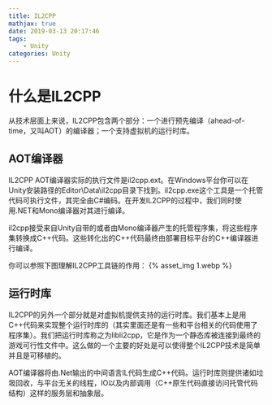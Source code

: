 ```yaml
---
title: IL2CPP
mathjax: true
date: 2019-03-13 20:17:46
tags:
	- Unity
categories: Unity
---
```


# 什么是IL2CPP

从技术层面上来说，IL2CPP包含两个部分：一个进行预先编译（ahead-of-time，又叫AOT）的编译器；一个支持虚拟机的运行时库。

## AOT编译器

IL2CPP AOT编译器实际的执行文件是il2cpp.ext。在Windows平台你可以在Unity安装路径的Editor\Data\il2cpp目录下找到。il2cpp.exe这个工具是一个托管代码可执行文件，其完全由C#编码。在开发IL2CPP的过程中，我们同时使用.NET和Mono编译器对其进行编译。

il2cpp接受来自Unity自带的或者由Mono编译器产生的托管程序集，将这些程序集转换成C++代码。这些转化出的C++代码最终由部署目标平台的C++编译器进行编译。

你可以参照下图理解IL2CPP工具链的作用：
{% asset_img 1.webp %}

## 运行时库

IL2CPP的另外一个部分就是对虚拟机提供支持的运行时库。我们基本上是用C++代码来实现整个运行时库的（其实里面还是有一些和平台相关的代码使用了程序集）。我们把运行时库称之为libli2cpp，它是作为一个静态库被连接到最终的游戏可行性文件中。这么做的一个主要的好处是可以使得整个IL2CPP技术是简单并且是可移植的。

AOT编译器将由.Net输出的中间语言IL代码生成C++代码。运行时库则提供诸如垃圾回收，与平台无关的线程，IO以及内部调用（C++原生代码直接访问托管代码结构）这样的服务层和抽象层。

